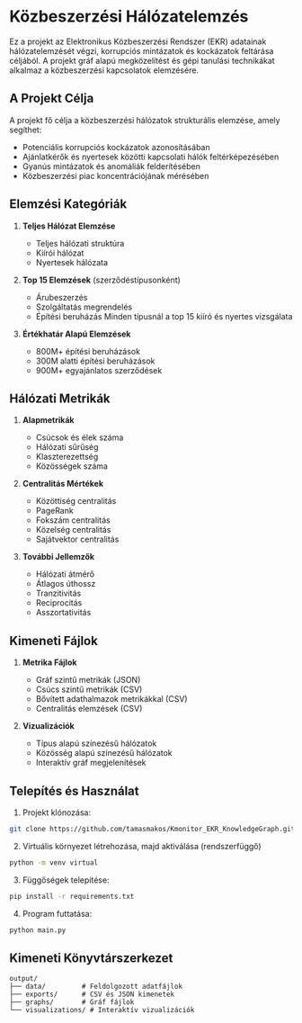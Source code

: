 # Közbeszerzési Hálózatelemzés

Ez a projekt az Elektronikus Közbeszerzési Rendszer (EKR) adatainak hálózatelemzését végzi, korrupciós mintázatok és kockázatok feltárása céljából. A projekt gráf alapú megközelítést és gépi tanulási technikákat alkalmaz a közbeszerzési kapcsolatok elemzésére.

## A Projekt Célja

A projekt fő célja a közbeszerzési hálózatok strukturális elemzése, amely segíthet:
- Potenciális korrupciós kockázatok azonosításában
- Ajánlatkérők és nyertesek közötti kapcsolati hálók feltérképezésében
- Gyanús mintázatok és anomáliák felderítésében
- Közbeszerzési piac koncentrációjának mérésében

## Elemzési Kategóriák

1. **Teljes Hálózat Elemzése**
   - Teljes hálózati struktúra
   - Kiírói hálózat
   - Nyertesek hálózata

2. **Top 15 Elemzések** (szerződéstípusonként)
   - Árubeszerzés
   - Szolgáltatás megrendelés
   - Építési beruházás
   Minden típusnál a top 15 kiíró és nyertes vizsgálata

3. **Értékhatár Alapú Elemzések**
   - 800M+ építési beruházások
   - 300M alatti építési beruházások
   - 900M+ egyajánlatos szerződések

## Hálózati Metrikák

1. **Alapmetrikák**
   - Csúcsok és élek száma
   - Hálózati sűrűség
   - Klaszterezettség
   - Közösségek száma

2. **Centralitás Mértékek**
   - Közöttiség centralitás
   - PageRank
   - Fokszám centralitás
   - Közelség centralitás
   - Sajátvektor centralitás

3. **További Jellemzők**
   - Hálózati átmérő
   - Átlagos úthossz
   - Tranzitivitás
   - Reciprocitás
   - Asszortativitás

## Kimeneti Fájlok

1. **Metrika Fájlok**
   - Gráf szintű metrikák (JSON)
   - Csúcs szintű metrikák (CSV)
   - Bővített adathalmazok metrikákkal (CSV)
   - Centralitás elemzések (CSV)

2. **Vizualizációk**
   - Típus alapú színezésű hálózatok
   - Közösség alapú színezésű hálózatok
   - Interaktív gráf megjelenítések

## Telepítés és Használat

1. Projekt klónozása:
```bash
git clone https://github.com/tamasmakos/Kmonitor_EKR_KnowledgeGraph.git
```

2. Virtuális környezet létrehozása, majd aktiválása (rendszerfüggő)
```bash
python -m venv virtual
```

3. Függőségek telepítése:
```bash
pip install -r requirements.txt
```

4. Program futtatása:
```bash
python main.py
```

## Kimeneti Könyvtárszerkezet

```
output/
├── data/         # Feldolgozott adatfájlok
├── exports/      # CSV és JSON kimenetek
├── graphs/       # Gráf fájlok
└── visualizations/ # Interaktív vizualizációk